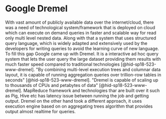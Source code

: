 Google Dremel
=============

With vast amount of publicly available data over the internet/cloud,
there was a need of technological system/framework that is deployed on
cloud which can execute on demand queries in faster and scalable way for
read only multi level nested data. Along with that a system that uses
structured query language, which is widely adapted and extensively used
by the developers for writing queries to avoid the learning curve of new
language. To fill this gap Google came up with Dremel. It is a
interactive ad hoc query system that lets the user query the large
dataset providing them results with much faster speed compared to
traditional technologies [@hid-sp18-523-www-dremel]. "By combining
multi-level execution trees and columnar data layout, it is capable of
running aggregation queries over trillion-row tables in
seconds" [@hid-sp18-523-www-dremel]. "Dremel is capable of scaling up to
thousands of CPUs and petabytes of data" [@hid-sp18-523-www-dremel].
MapReduce framework and technologies thar are built over it such as Pig,
Hive etc has latency issue between running the job and getting output.
Dremel on the other hand took a different approach, it uses execution
engine based on on aggregating trees algorithm that provides output
almost realtime for queries.
